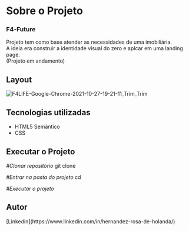 <div>
  <h1>Sobre o Projeto</h1>

  <h3>F4-Future</h3> 
  <p>Projeto tem como base atender as necessidades de uma imobiliária.</br>
     A ideia era construir a identidade visual do zero e aplcar em uma landing page.</br>
     (Projeto em andamento)
  </p>
<h2>Layout</h2>

![F4LIFE-Google-Chrome-2021-10-27-19-21-11_Trim_Trim](https://user-images.githubusercontent.com/82759865/139156442-414a1b52-411a-4e71-881b-c6753190c2da.gif)

<h2>Tecnologias utilizadas</h2>

<ul>
  <li>HTML5 Semântico
  <li>CSS
</ul>

<h2>Executar o Projeto</h2>

<i>#Clonar repositório</i>
git clone 

<i>#Entrar na pasta do projeto</i>
cd 

<i>#Executar o projeto</i>

<h2>Autor</h2> 
[Linkedin](https://www.linkedin.com/in/hernandez-rosa-de-holanda/)
</div> 
